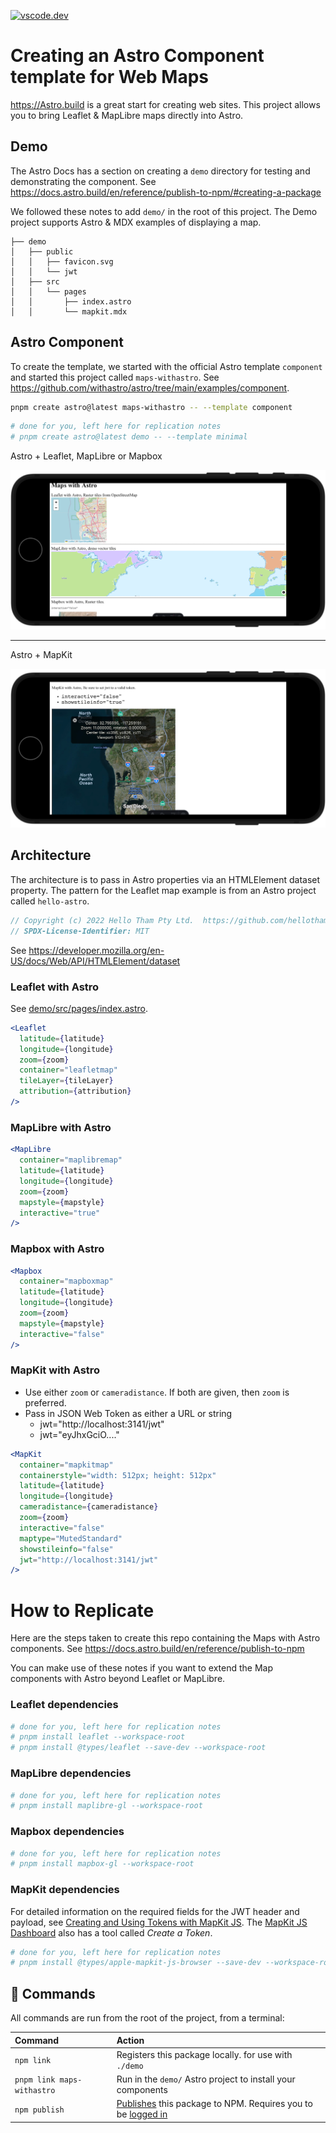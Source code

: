 [![vscode.dev](https://img.shields.io/badge/Open_in_vscode.dev-Repo-blue)][vscode.dev]

[vscode.dev]: https://vscode.dev/github/roblabs/maps-withastro "A lightweight version of VS Code running fully in the browser."

# Creating an Astro Component template for Web Maps

https://Astro.build is a great start for creating web sites.  This project allows you to bring Leaflet & MapLibre maps directly into Astro.

## Demo

The Astro Docs has a section on creating a `demo` directory for testing and demonstrating the component.  See https://docs.astro.build/en/reference/publish-to-npm/#creating-a-package

We followed these notes to add `demo/` in the root of this project.  The Demo project supports Astro & MDX examples of displaying a map.

    ├── demo
    │   ├── public
    │   │   ├── favicon.svg
    │   │   └── jwt
    │   ├── src
    │   │   └── pages
    │   │       ├── index.astro
    │   │       └── mapkit.mdx

## Astro Component

To create the template, we started with the official Astro template `component` and started this project called `maps-withastro`.  See https://github.com/withastro/astro/tree/main/examples/component.

```bash
pnpm create astro@latest maps-withastro -- --template component
```

```bash
# done for you, left here for replication notes
# pnpm create astro@latest demo -- --template minimal
```

Astro + Leaflet, MapLibre or Mapbox

![alt text](demo-leaflet-maplibre-mapbox.png)

---

Astro + MapKit

![alt text](demo-mapkit.png)

## Architecture

The architecture is to pass in Astro properties via an HTMLElement dataset property.  The pattern for the Leaflet map example is from an Astro project called `hello-astro`.  

```JavaScript
// Copyright (c) 2022 Hello Tham Pty Ltd.  https://github.com/hellotham/hello-astro 
// SPDX-License-Identifier: MIT
```

See https://developer.mozilla.org/en-US/docs/Web/API/HTMLElement/dataset
 
### Leaflet with Astro

See [demo/src/pages/index.astro](demo/src/pages/index.astro).

```jsx
<Leaflet 
  latitude={latitude}
  longitude={longitude}
  zoom={zoom}
  container="leafletmap"
  tileLayer={tileLayer}
  attribution={attribution}
/>
```

### MapLibre with Astro

```jsx
<MapLibre
  container="maplibremap"
  latitude={latitude}
  longitude={longitude}
  zoom={zoom}
  mapstyle={mapstyle}
  interactive="true"
/>
```

### Mapbox with Astro

```jsx
<Mapbox
  container="mapboxmap"
  latitude={latitude}
  longitude={longitude}
  zoom={zoom}
  mapstyle={mapstyle}
  interactive="false"
/>
```

### MapKit with Astro

* Use either `zoom` or `cameradistance`.  If both are given, then `zoom` is preferred.
* Pass in JSON Web Token as either a URL or string
  * jwt="http://localhost:3141/jwt"
  * jwt="eyJhxGciO...."

```jsx
<MapKit
  container="mapkitmap"
  containerstyle="width: 512px; height: 512px"
  latitude={latitude}
  longitude={longitude}
  cameradistance={cameradistance}
  zoom={zoom}
  interactive="false"
  maptype="MutedStandard"
  showstileinfo="false"
  jwt="http://localhost:3141/jwt"
/>
```

# How to Replicate

Here are the steps taken to create this repo containing the Maps with Astro components. See https://docs.astro.build/en/reference/publish-to-npm

You can make use of these notes if you want to extend the Map components with Astro beyond Leaflet or MapLibre.

### Leaflet dependencies

```bash
# done for you, left here for replication notes
# pnpm install leaflet --workspace-root
# pnpm install @types/leaflet --save-dev --workspace-root
```

### MapLibre dependencies

```bash
# done for you, left here for replication notes
# pnpm install maplibre-gl --workspace-root
```

### Mapbox dependencies

```bash
# done for you, left here for replication notes
# pnpm install mapbox-gl --workspace-root
```

### MapKit dependencies

For detailed information on the required fields for the JWT header and payload, see [Creating and Using Tokens with MapKit JS](https://developer.apple.com/documentation/mapkitjs/creating_and_using_tokens_with_mapkit_js).  The [MapKit JS Dashboard](https://maps.developer.apple.com/token-maker) also has a tool called *Create a Token*.

```bash
# done for you, left here for replication notes
# pnpm install @types/apple-mapkit-js-browser --save-dev --workspace-root
```

## 🧞 Commands
All commands are run from the root of the project, from a terminal:

| Command                    | Action                                           |
| :------------------------- | :----------------------------------------------- |
| `npm link`                 | Registers this package locally. for use with `./demo`
| `pnpm link maps-withastro` | Run in the `demo/` Astro project to install your components
| `npm publish`              | [Publishes](https://docs.npmjs.com/creating-and-publishing-unscoped-public-packages#publishing-unscoped-public-packages) this package to NPM. Requires you to be [logged in](https://docs.npmjs.com/cli/v8/commands/npm-adduser)
